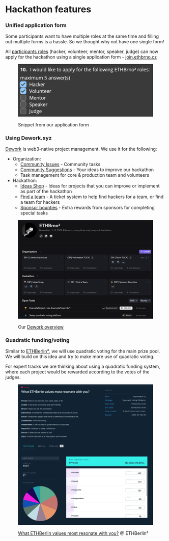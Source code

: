 # Hackathon features

### Unified application form

Some participants want to have multiple roles at the same time and filling out multiple forms is a hassle. So we thought why not have one single form!&#x20;

All [participants roles](hackathon-features.md#the-participants-roles) (hacker, volunteer, mentor, speaker, judge) can now apply for the hackathon using a single application form - [join.ethbrno.cz](https://join.ethbrno.cz)

<figure><img src="../../../.gitbook/assets/form-roles-2.png" alt=""><figcaption><p>Snippet from our application form</p></figcaption></figure>

### Using Dework.xyz

[Dework](https://dework.ethbrno.cz/) is web3-native project management. We use it for the following:

* Organization:
  * [Community Issues](https://app.dework.xyz/ethbrno/community-space) - Community tasks
  * [Community Suggestions](https://app.dework.xyz/ethbrno/suggestions) - Your ideas to improve our hackathon
  * Task management for core & production team and volunteers
* Hackathon:
  * [Ideas Shop](https://app.dework.xyz/ethbrno/ideas-shop/view/board-l8awhuan) - Ideas for projects that you can improve or implement as part of the hackathon
  * [Find a team](https://app.dework.xyz/ethbrno/eb-or-find-a-team-44886) - A ticket system to help find hackers for a team, or find a team for hackers
  * [Sponsor bounties](https://app.dework.xyz/ethbrno/eb-or-sponsor-bounti/view/board-l8c0oe13) - Extra rewards from sponsors for completing special tasks

<figure><img src="../../../.gitbook/assets/dework-ethbrno.png" alt=""><figcaption><p>Our <a href="https://app.dework.xyz/ethbrno">Dework overview</a></p></figcaption></figure>

### Quadratic funding/voting

Similar to [ETHBerlin³,](https://vote.ethberlin.ooo/) we will use quadratic voting for the main prize pool. We will build on this idea and try to make more use of quadratic voting.

For expert tracks we are thinking about using a quadratic funding system, where each project would be rewarded according to the votes of the judges.

<figure><img src="../../../.gitbook/assets/qv-ethberlin-values.png" alt=""><figcaption><p><a href="https://vote.ethberlin.ooo/2022/proposal/QmWa8AKj58Tb7Dy59WJAZbidh6g51sVbmmSSMAsKK9Ek8E">What ETHBerlin values most resonate with you?</a> @ ETHBerlin³</p></figcaption></figure>

##
